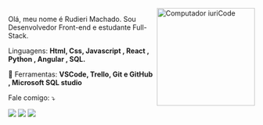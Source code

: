 <img src="https://enotas.com.br/blog/wp-content/uploads/2021/02/linguagem-de-programa%C3%A7%C3%A3o.jpg" min-width="100px" max-width="100px" width="200px" align="right" alt="Computador iuriCode">

<p align="left"> 
    Olá, meu nome é Rudieri Machado. Sou Desenvolvedor Front-end e estudante Full-Stack. 
</p>

<p align="left">
   Linguagens: <strong>Html, Css, Javascript , React , Python , Angular , SQL.</strong>
</p>

<p align="left">
  💼 Ferramentas: <strong>VSCode, Trello, Git e GitHub , Microsoft SQL studio </strong>
</p>

<p align="left">
   Fale comigo: ⤵️
</p>

<p align="left">
  <a href="https://www.linkedin.com/in/rudieri-machado-99860b17a/" alt="Linkedin">
  <img src="https://img.shields.io/badge/-Linkedin-0e76a8?style=flat-square&logo=Linkedin&logoColor=white&link=https://www.linkedin.com/in/rudieri-machado-99860b17a/" /></a>

  <a href="https://api.whatsapp.com/send?phone=5547991145741&text=mensagem" alt="WhatsApp">
  <img src="https://img.shields.io/badge/-WhatsApp-25d366?style=flat-square&labelColor=25d366&logo=whatsapp&logoColor=white&link=https://api.whatsapp.com/send?phone=5547991145741&text=mensagem"/></a>


  <a href="https://www.instagram.com/rudieri.machado/" alt="Instagram">
  <img src="https://img.shields.io/badge/-Instagram-DF0174?style=flat-square&labelColor=DF0174&logo=instagram&logoColor=white&link=https://www.instagram.com/rudieri.machado/"/></a>
</p>  
